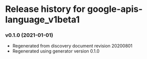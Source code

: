 # Release history for google-apis-language_v1beta1

### v0.1.0 (2021-01-01)

* Regenerated from discovery document revision 20200801
* Regenerated using generator version 0.1.0

